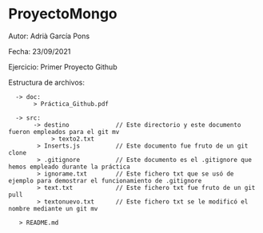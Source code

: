 # ProyectoMongo

Autor: Adrià García Pons

Fecha: 23/09/2021

Ejercicio: Primer Proyecto Github

Estructura de archivos:

      -> doc:
           > Práctica_Github.pdf
      
      -> src:
           -> destino             // Este directorio y este documento fueron empleados para el git mv
                > texto2.txt      
            > Inserts.js          // Este documento fue fruto de un git clone
            > .gitignore          // Este documento es el .gitignore que hemos empleado durante la práctica 
            > ignorame.txt        // Este fichero txt que se usó de ejemplo para demostrar el funcionamiento de .gitignore
            > text.txt            // Este fichero txt fue fruto de un git pull
            > textonuevo.txt      // Este fichero txt se le modificó el nombre mediante un git mv
          
       > README.md
